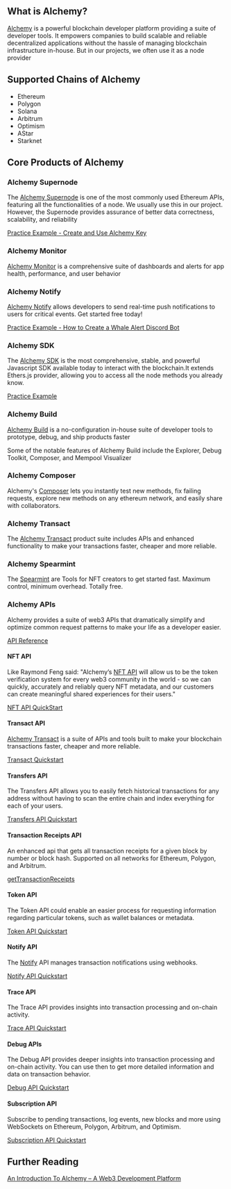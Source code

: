 ## What is Alchemy?

[Alchemy](https://www.alchemy.com/) is a powerful blockchain developer platform providing a suite of developer tools. It empowers companies to build scalable and reliable decentralized applications without the hassle of managing blockchain infrastructure in-house. But in our projects, we often use it as a node provider

## Supported Chains of Alchemy

- Ethereum
- Polygon
- Solana
- Arbitrum
- Optimism
- AStar
- Starknet

## Core Products of Alchemy

### Alchemy Supernode

The [Alchemy Supernode](https://www.alchemy.com/supernode) is one of the most commonly used Ethereum APIs, featuring all the functionalities of a node. We usually use this in our project. However, the Supernode provides assurance of better data correctness, scalability, and reliability

[Practice Example - Create and Use Alchemy Key](https://docs.alchemy.com/docs/alchemy-quickstart-guide)

### Alchemy Monitor

[Alchemy Monitor](https://www.alchemy.com/monitor) is a comprehensive suite of dashboards and alerts for app health, performance, and user behavior

### Alchemy Notify

[Alchemy Notify](https://www.alchemy.com/notify) allows developers to send real-time push notifications to users for critical events. Get started free today!

[Practice Example - How to Create a Whale Alert Discord Bot](https://docs.alchemy.com/docs/how-to-create-a-whale-alert-discord-bot)

### Alchemy SDK

The [Alchemy SDK](https://www.alchemy.com/sdk) is the most comprehensive, stable, and powerful Javascript SDK available today to interact with the blockchain.It extends Ethers.js provider, allowing you to access all the node methods you already know.

[Practice Example](https://docs.alchemy.com/reference/using-the-alchemy-sdk)

### Alchemy Build

[Alchemy Build](https://www.alchemy.com/build) is a no-configuration in-house suite of developer tools to prototype, debug, and ship products faster

Some of the notable features of Alchemy Build include the Explorer, Debug Toolkit, Composer, and Mempool Visualizer

### Alchemy Composer

Alchemy's [Composer](https://www.alchemy.com/composer) lets you instantly test new methods, fix failing requests, explore new methods on any ethereum network, and easily share with collaborators.

### Alchemy Transact

The [Alchemy Transact](https://www.alchemy.com/transact) product suite includes APIs and enhanced functionality to make your transactions faster, cheaper and more reliable.

### Alchemy Spearmint

The [Spearmint](https://spearmint.xyz/) are Tools for NFT creators to get started fast. Maximum control, minimum overhead. Totally free.

### Alchemy APIs

Alchemy provides a suite of web3 APIs that dramatically simplify and optimize common request patterns to make your life as a developer easier.

[API Reference](https://docs.alchemy.com/reference/api-overview)

#### NFT API

Like Raymond Feng said: "Alchemy’s [NFT API](https://www.alchemy.com/nft-api) will allow us to be the token verification system for every web3 community in the world - so we can quickly, accurately and reliably query NFT metadata, and our customers can create meaningful shared experiences for their users."

[NFT API QuickStart](https://docs.alchemy.com/reference/nft-api-quickstart)

#### Transact API

[Alchemy Transact](https://www.alchemy.com/transact) is a suite of APIs and tools built to make your blockchain transactions faster, cheaper and more reliable.

[Transact Quickstart](https://docs.alchemy.com/reference/transact-api-quickstart)

#### Transfers API

The Transfers API allows you to easily fetch historical transactions for any address without having to scan the entire chain and index everything for each of your users.

[Transfers API Quickstart](https://docs.alchemy.com/reference/transfers-api-quickstart)

#### Transaction Receipts API

An enhanced api that gets all transaction receipts for a given block by number or block hash. Supported on all networks for Ethereum, Polygon, and Arbitrum.

[getTransactionReceipts](https://docs.alchemy.com/reference/alchemy-gettransactionreceipts)

#### Token API

The Token API could enable an easier process for requesting information regarding particular tokens, such as wallet balances or metadata.

[Token API Quickstart](https://docs.alchemy.com/reference/token-api-quickstart)

#### Notify API

The [Notify](https://www.alchemy.com/notify) API manages transaction notifications using webhooks.

[Notify API Quickstart](https://docs.alchemy.com/reference/notify-api-quickstart)

#### Trace API

The Trace API provides insights into transaction processing and on-chain activity.

[Trace API Quickstart](https://docs.alchemy.com/reference/trace-api-quickstart)

#### Debug APIs

The Debug API provides deeper insights into transaction processing and on-chain activity. You can use then to get more detailed information and data on transaction behavior.

[Debug API Quickstart](https://docs.alchemy.com/reference/debug-api-quickstart)

#### Subscription API

Subscribe to pending transactions, log events, new blocks and more using WebSockets on Ethereum, Polygon, Arbitrum, and Optimism.

[Subscription API Quickstart](https://docs.alchemy.com/reference/subscription-api)


## Further Reading

[An Introduction To Alchemy – A Web3 Development Platform](https://101blockchains.com/alchemy-web3/)